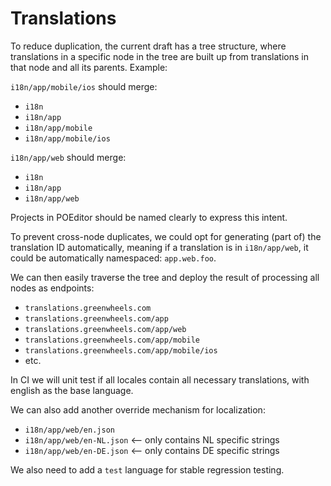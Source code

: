 # Translations

To reduce duplication, the current draft has a tree structure, where translations in a specific node in the tree are built up from translations in that node and all its parents. Example:

`i18n/app/mobile/ios` should merge:

- `i18n`
- `i18n/app`
- `i18n/app/mobile`
- `i18n/app/mobile/ios`

`i18n/app/web` should merge:

- `i18n`
- `i18n/app`
- `i18n/app/web`

Projects in POEditor should be named clearly to express this intent.

To prevent cross-node duplicates, we could opt for generating (part of) the translation ID automatically, meaning if a translation is in `i18n/app/web`, it could be automatically namespaced: `app.web.foo`.

We can then easily traverse the tree and deploy the result of processing all nodes as endpoints:

- `translations.greenwheels.com`
- `translations.greenwheels.com/app`
- `translations.greenwheels.com/app/web`
- `translations.greenwheels.com/app/mobile`
- `translations.greenwheels.com/app/mobile/ios`
- etc.

In CI we will unit test if all locales contain all necessary translations, with english as the base language.

We can also add another override mechanism for localization:

- `i18n/app/web/en.json`
- `i18n/app/web/en-NL.json` <-- only contains NL specific strings
- `i18n/app/web/en-DE.json` <-- only contains DE specific strings

We also need to add a `test` language for stable regression testing.